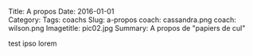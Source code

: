 Title: A propos
Date: 2016-01-01  
Category: 
Tags: coachs
Slug: a-propos
coach: cassandra.png
coach: wilson.png
Imagetitle: pic02.jpg
Summary: A propos de "papiers de cul"

test ipso lorem 